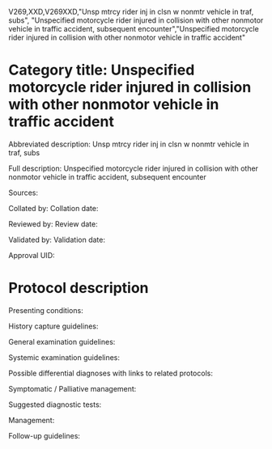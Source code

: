 V269,XXD,V269XXD,"Unsp mtrcy rider inj in clsn w nonmtr vehicle in traf, subs", "Unspecified motorcycle rider injured in collision with other nonmotor vehicle in traffic accident, subsequent encounter","Unspecified motorcycle rider injured in collision with other nonmotor vehicle in traffic accident"
# Category title: Unspecified motorcycle rider injured in collision with other nonmotor vehicle in traffic accident

Abbreviated description: Unsp mtrcy rider inj in clsn w nonmtr vehicle in traf, subs

Full description: Unspecified motorcycle rider injured in collision with other nonmotor vehicle in traffic accident, subsequent encounter

Sources:

Collated by:
Collation date:

Reviewed by:
Review date:

Validated by:
Validation date:

Approval UID:

# Protocol description

Presenting conditions:

History capture guidelines:

General examination guidelines:

Systemic examination guidelines:

Possible differential diagnoses with links to related protocols:

Symptomatic / Palliative management:

Suggested diagnostic tests:

Management:

Follow-up guidelines:
